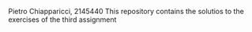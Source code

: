 Pietro Chiapparicci, 2145440
This repository contains the solutios to the exercises of the third assignment
